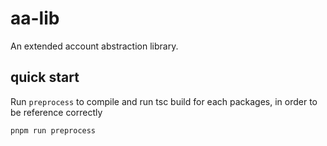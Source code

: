 # aa-lib

An extended account abstraction library.

## quick start

Run `preprocess` to compile and run tsc build for each packages, in order to be reference correctly

```bash
pnpm run preprocess
```
